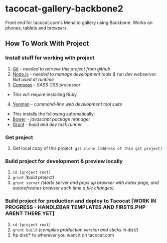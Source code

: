 tacocat-gallery-backbone2
=========================

Front end for tacocat.com's Menalto gallery using Backbone.   Works on phones, tablets and browsers.

## How To Work With Project

### Install stuff for working with project
1. [Git](http://git-scm.com/) - *needed to retrieve this project from github*
2. [Node.js](http://nodejs.org/) - *needed to manage development tools & run dev webserver.  Not used at runtime*
3. [Compass](http://compass-style.org/) - *SASS CSS processor* 
 * This will require installing Ruby
4. [Yeoman](http://yeoman.io/) - *command-line web development tool suite*
 * This installs the following automatically:
 * [Bower](http://bower.io/) - *javascript package manager*
 * [Grunt](http://gruntjs.com/) - *build and dev task runner*

### Get project
1. Get local copy of this project:  `git clone [address of this git project]`

### Build project for development & preview locally
1. `cd [project root]`
2. `grunt` *(build project)*
3. `grunt server` *(starts server and pops up browser with index page, and autorefreshes browser each time a file changes)*

### Build project for production and deploy to Tacocat [WORK IN PROGRESS - HANDLEBAR TEMPLATES AND FIRSTS.PHP ARENT THERE YET]
1. `cd [project root]`
2. `grunt build` *(compiles production version and sticks in dist/)*
3. ftp dist/* to wherever you want it on tacocat.com
